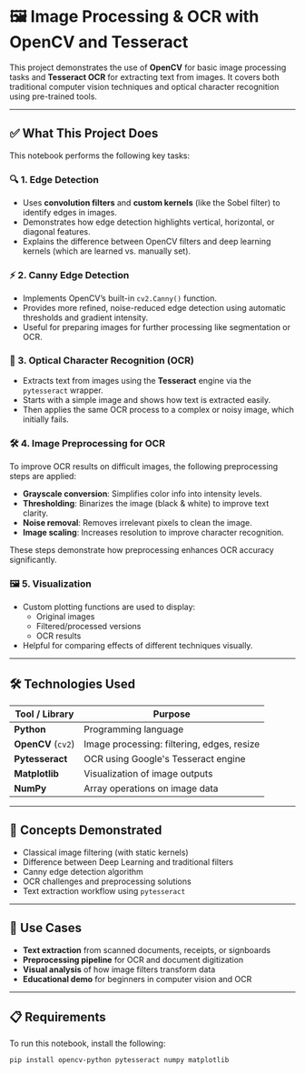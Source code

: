 # 🖼️ Image Processing & OCR with OpenCV and Tesseract

This project demonstrates the use of **OpenCV** for basic image processing tasks and **Tesseract OCR** for extracting text from images. It covers both traditional computer vision techniques and optical character recognition using pre-trained tools.

---

## ✅ What This Project Does

This notebook performs the following key tasks:

### 🔍 1. Edge Detection
- Uses **convolution filters** and **custom kernels** (like the Sobel filter) to identify edges in images.
- Demonstrates how edge detection highlights vertical, horizontal, or diagonal features.
- Explains the difference between OpenCV filters and deep learning kernels (which are learned vs. manually set).

### ⚡ 2. Canny Edge Detection
- Implements OpenCV’s built-in `cv2.Canny()` function.
- Provides more refined, noise-reduced edge detection using automatic thresholds and gradient intensity.
- Useful for preparing images for further processing like segmentation or OCR.

### 🧾 3. Optical Character Recognition (OCR)
- Extracts text from images using the **Tesseract** engine via the `pytesseract` wrapper.
- Starts with a simple image and shows how text is extracted easily.
- Then applies the same OCR process to a complex or noisy image, which initially fails.

### 🛠️ 4. Image Preprocessing for OCR
To improve OCR results on difficult images, the following preprocessing steps are applied:
- **Grayscale conversion**: Simplifies color info into intensity levels.
- **Thresholding**: Binarizes the image (black & white) to improve text clarity.
- **Noise removal**: Removes irrelevant pixels to clean the image.
- **Image scaling**: Increases resolution to improve character recognition.

These steps demonstrate how preprocessing enhances OCR accuracy significantly.

### 🖼️ 5. Visualization
- Custom plotting functions are used to display:
  - Original images
  - Filtered/processed versions
  - OCR results
- Helpful for comparing effects of different techniques visually.

---

## 🛠️ Technologies Used

| Tool / Library     | Purpose                                      |
|--------------------|----------------------------------------------|
| **Python**         | Programming language                         |
| **OpenCV** (`cv2`) | Image processing: filtering, edges, resize   |
| **Pytesseract**    | OCR using Google's Tesseract engine          |
| **Matplotlib**     | Visualization of image outputs               |
| **NumPy**          | Array operations on image data               |

---

## 🧠 Concepts Demonstrated

- Classical image filtering (with static kernels)
- Difference between Deep Learning and traditional filters
- Canny edge detection algorithm
- OCR challenges and preprocessing solutions
- Text extraction workflow using `pytesseract`

---

## 🚀 Use Cases

- **Text extraction** from scanned documents, receipts, or signboards
- **Preprocessing pipeline** for OCR and document digitization
- **Visual analysis** of how image filters transform data
- **Educational demo** for beginners in computer vision and OCR

---

## 📋 Requirements

To run this notebook, install the following:

```bash
pip install opencv-python pytesseract numpy matplotlib
